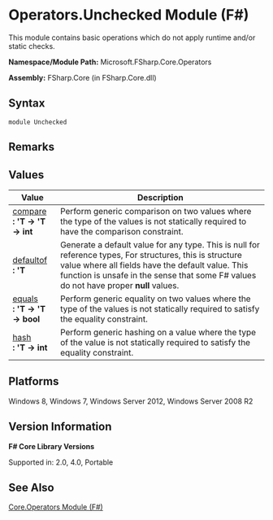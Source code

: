 # Operators.Unchecked Module (F#)

This module contains basic operations which do not apply runtime and/or static checks.

**Namespace/Module Path:** Microsoft.FSharp.Core.Operators

**Assembly:** FSharp.Core (in FSharp.Core.dll)


## Syntax

```
module Unchecked
```

## Remarks

## Values


|Value|Description|
|-----|-----------|
|[compare](http://msdn.microsoft.com/en-us/library/0d9da403-7b73-4222-b4e9-90953be16d2e)<br />**: 'T -&gt; 'T -&gt; int**|Perform generic comparison on two values where the type of the values is not statically required to have the comparison constraint.|
|[defaultof](http://msdn.microsoft.com/en-us/library/9ff97f2a-1bd4-4f4c-afbe-5886a74ab977)<br />**: 'T**|Generate a default value for any type. This is null for reference types, For structures, this is structure value where all fields have the default value. This function is unsafe in the sense that some F# values do not have proper **null** values.|
|[equals](http://msdn.microsoft.com/en-us/library/9374146b-4f23-4162-aca7-ddcf999abd8e)<br />**: 'T -&gt; 'T -&gt; bool**|Perform generic equality on two values where the type of the values is not statically required to satisfy the equality constraint.|
|[hash](http://msdn.microsoft.com/en-us/library/b29711ff-269e-474d-9535-3c2c39515a60)<br />**: 'T -&gt; int**|Perform generic hashing on a value where the type of the value is not statically required to satisfy the equality constraint.|

## Platforms
Windows 8, Windows 7, Windows Server 2012, Windows Server 2008 R2


## Version Information
**F# Core Library Versions**

Supported in: 2.0, 4.0, Portable




## See Also
[Core.Operators Module &#40;F&#35;&#41;](Core.Operators+Module+%28FSharp%29.md)

